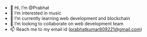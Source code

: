 - 👋 Hi, I’m @Prabhat
- 👀 I’m interested in music 
- 🌱 I’m currently learning web development and blockchain
- 💞️ I’m looking to collaborate on web development team 
- 📫 Reach me to my email id (prabhatkumar809221@gmail.com) 

<!---
Prabhat9798/Prabhat9798 is a ✨ special ✨ repository because its `README.md` (this file) appears on your GitHub profile.
You can click the Preview link to take a look at your changes.
--->
